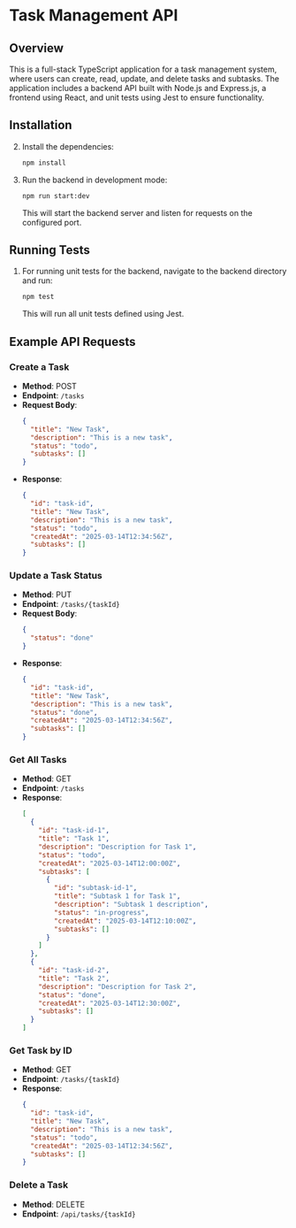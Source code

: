 # Task Management API

## Overview

This is a full-stack TypeScript application for a task management system, where users can create, read, update, and delete tasks and subtasks. The application includes a backend API built with Node.js and Express.js, a frontend using React, and unit tests using Jest to ensure functionality.

## Installation

2. Install the dependencies:

   ```bash
   npm install
   ```

3. Run the backend in development mode:

   ```bash
   npm run start:dev
   ```

   This will start the backend server and listen for requests on the configured port.

## Running Tests

1. For running unit tests for the backend, navigate to the backend directory and run:

   ```bash
   npm test
   ```

   This will run all unit tests defined using Jest.

## Example API Requests

### Create a Task

- **Method**: POST
- **Endpoint**: `/tasks`
- **Request Body**:
  ```json
  {
    "title": "New Task",
    "description": "This is a new task",
    "status": "todo",
    "subtasks": []
  }
  ```
- **Response**:
  ```json
  {
    "id": "task-id",
    "title": "New Task",
    "description": "This is a new task",
    "status": "todo",
    "createdAt": "2025-03-14T12:34:56Z",
    "subtasks": []
  }
  ```

### Update a Task Status

- **Method**: PUT
- **Endpoint**: `/tasks/{taskId}`
- **Request Body**:
  ```json
  {
    "status": "done"
  }
  ```
- **Response**:
  ```json
  {
    "id": "task-id",
    "title": "New Task",
    "description": "This is a new task",
    "status": "done",
    "createdAt": "2025-03-14T12:34:56Z",
    "subtasks": []
  }
  ```

### Get All Tasks

- **Method**: GET
- **Endpoint**: `/tasks`
- **Response**:
  ```json
  [
    {
      "id": "task-id-1",
      "title": "Task 1",
      "description": "Description for Task 1",
      "status": "todo",
      "createdAt": "2025-03-14T12:00:00Z",
      "subtasks": [
        {
          "id": "subtask-id-1",
          "title": "Subtask 1 for Task 1",
          "description": "Subtask 1 description",
          "status": "in-progress",
          "createdAt": "2025-03-14T12:10:00Z",
          "subtasks": []
        }
      ]
    },
    {
      "id": "task-id-2",
      "title": "Task 2",
      "description": "Description for Task 2",
      "status": "done",
      "createdAt": "2025-03-14T12:30:00Z",
      "subtasks": []
    }
  ]
  ```

### Get Task by ID

- **Method**: GET
- **Endpoint**: `/tasks/{taskId}`
- **Response**:
  ```json
  {
    "id": "task-id",
    "title": "New Task",
    "description": "This is a new task",
    "status": "todo",
    "createdAt": "2025-03-14T12:34:56Z",
    "subtasks": []
  }
  ```

### Delete a Task

- **Method**: DELETE
- **Endpoint**: `/api/tasks/{taskId}`
